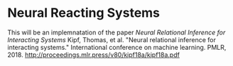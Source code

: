 # Neural Reacting Systems
This will be an implemnatation of the paper *Neural Relational Inference for Interacting Systems* 
Kipf, Thomas, et al. "Neural relational inference for interacting systems." International conference on machine learning. PMLR, 2018.
http://proceedings.mlr.press/v80/kipf18a/kipf18a.pdf
